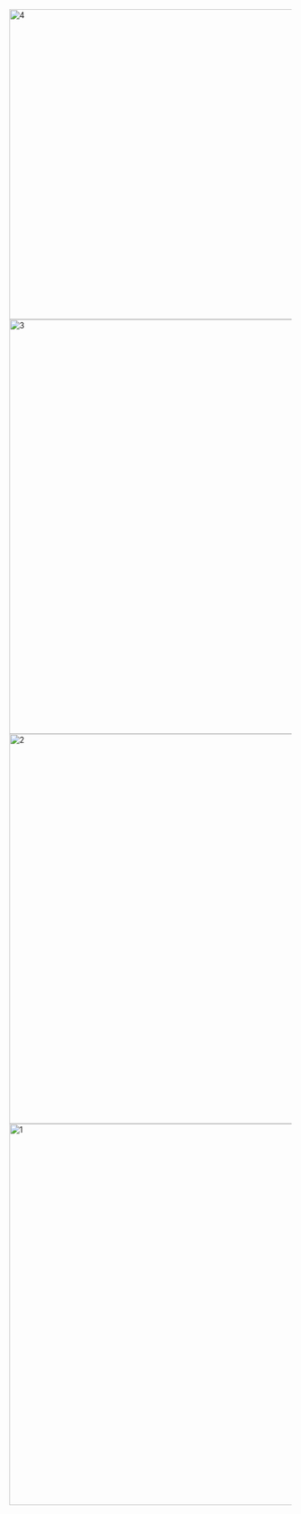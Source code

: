 
<img width="918" height="553" alt="4" src="https://github.com/user-attachments/assets/dcccfa30-3e3d-4397-87aa-9ba34d10f69f" />
<img width="1850" height="739" alt="3" src="https://github.com/user-attachments/assets/c55aa072-743a-4b46-8cdc-b88e0703b9ab" />
<img width="1779" height="695" alt="2" src="https://github.com/user-attachments/assets/2d1bd6a1-4402-488e-bfa0-dc2985de4563" />
<img width="1396" height="680" alt="1" src="https://github.com/user-attachments/assets/14325600-b095-488f-924b-8ee26b6b6e2b" />
